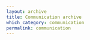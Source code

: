 ```yaml
---
layout: archive
title: Communication archive
which_category: communication
permalink: communication
---
```

